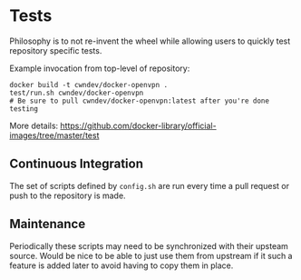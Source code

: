 # Tests

Philosophy is to not re-invent the wheel while allowing users to quickly test repository specific tests.

Example invocation from top-level of repository:

    docker build -t cwndev/docker-openvpn .
    test/run.sh cwndev/docker-openvpn
    # Be sure to pull cwndev/docker-openvpn:latest after you're done testing

More details: https://github.com/docker-library/official-images/tree/master/test

## Continuous Integration

The set of scripts defined by `config.sh` are run every time a pull request or push to the repository is made.

## Maintenance

Periodically these scripts may need to be synchronized with their upsteam source.  Would be nice to be able to just use them from upstream if it such a feature is added later to avoid having to copy them in place.
